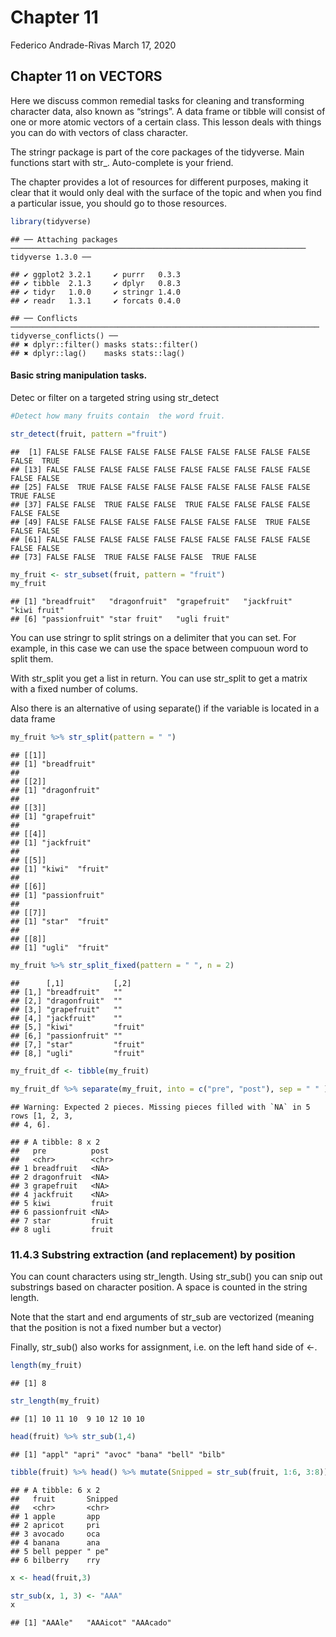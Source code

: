 Chapter 11
================
Federico Andrade-Rivas
March 17, 2020

Chapter 11 on VECTORS
---------------------

Here we discuss common remedial tasks for cleaning and transforming character data, also known as “strings”. A data frame or tibble will consist of one or more atomic vectors of a certain class. This lesson deals with things you can do with vectors of class character.

The stringr package is part of the core packages of the tidyverse. Main functions start with str\_. Auto-complete is your friend.

The chapter provides a lot of resources for different purposes, making it clear that it would only deal with the surface of the topic and when you find a particular issue, you should go to those resources.

``` r
library(tidyverse)
```

    ## ── Attaching packages ────────────────────────────────────────────────────────────────── tidyverse 1.3.0 ──

    ## ✔ ggplot2 3.2.1     ✔ purrr   0.3.3
    ## ✔ tibble  2.1.3     ✔ dplyr   0.8.3
    ## ✔ tidyr   1.0.0     ✔ stringr 1.4.0
    ## ✔ readr   1.3.1     ✔ forcats 0.4.0

    ## ── Conflicts ───────────────────────────────────────────────────────────────────── tidyverse_conflicts() ──
    ## ✖ dplyr::filter() masks stats::filter()
    ## ✖ dplyr::lag()    masks stats::lag()

#### Basic string manipulation tasks.

Detec or filter on a targeted string using str\_detect

``` r
#Detect how many fruits contain  the word fruit.

str_detect(fruit, pattern ="fruit")
```

    ##  [1] FALSE FALSE FALSE FALSE FALSE FALSE FALSE FALSE FALSE FALSE FALSE  TRUE
    ## [13] FALSE FALSE FALSE FALSE FALSE FALSE FALSE FALSE FALSE FALSE FALSE FALSE
    ## [25] FALSE  TRUE FALSE FALSE FALSE FALSE FALSE FALSE FALSE FALSE  TRUE FALSE
    ## [37] FALSE FALSE  TRUE FALSE FALSE  TRUE FALSE FALSE FALSE FALSE FALSE FALSE
    ## [49] FALSE FALSE FALSE FALSE FALSE FALSE FALSE FALSE  TRUE FALSE FALSE FALSE
    ## [61] FALSE FALSE FALSE FALSE FALSE FALSE FALSE FALSE FALSE FALSE FALSE FALSE
    ## [73] FALSE FALSE  TRUE FALSE FALSE FALSE  TRUE FALSE

``` r
my_fruit <- str_subset(fruit, pattern = "fruit")
my_fruit
```

    ## [1] "breadfruit"   "dragonfruit"  "grapefruit"   "jackfruit"    "kiwi fruit"  
    ## [6] "passionfruit" "star fruit"   "ugli fruit"

You can use stringr to split strings on a delimiter that you can set. For example, in this case we can use the space between compuoun word to split them.

With str\_split you get a list in return. You can use str\_split to get a matrix with a fixed number of colums.

Also there is an alternative of using separate() if the variable is located in a data frame

``` r
my_fruit %>% str_split(pattern = " ")
```

    ## [[1]]
    ## [1] "breadfruit"
    ## 
    ## [[2]]
    ## [1] "dragonfruit"
    ## 
    ## [[3]]
    ## [1] "grapefruit"
    ## 
    ## [[4]]
    ## [1] "jackfruit"
    ## 
    ## [[5]]
    ## [1] "kiwi"  "fruit"
    ## 
    ## [[6]]
    ## [1] "passionfruit"
    ## 
    ## [[7]]
    ## [1] "star"  "fruit"
    ## 
    ## [[8]]
    ## [1] "ugli"  "fruit"

``` r
my_fruit %>% str_split_fixed(pattern = " ", n = 2)
```

    ##      [,1]           [,2]   
    ## [1,] "breadfruit"   ""     
    ## [2,] "dragonfruit"  ""     
    ## [3,] "grapefruit"   ""     
    ## [4,] "jackfruit"    ""     
    ## [5,] "kiwi"         "fruit"
    ## [6,] "passionfruit" ""     
    ## [7,] "star"         "fruit"
    ## [8,] "ugli"         "fruit"

``` r
my_fruit_df <- tibble(my_fruit)

my_fruit_df %>% separate(my_fruit, into = c("pre", "post"), sep = " " )
```

    ## Warning: Expected 2 pieces. Missing pieces filled with `NA` in 5 rows [1, 2, 3,
    ## 4, 6].

    ## # A tibble: 8 x 2
    ##   pre          post 
    ##   <chr>        <chr>
    ## 1 breadfruit   <NA> 
    ## 2 dragonfruit  <NA> 
    ## 3 grapefruit   <NA> 
    ## 4 jackfruit    <NA> 
    ## 5 kiwi         fruit
    ## 6 passionfruit <NA> 
    ## 7 star         fruit
    ## 8 ugli         fruit

### 11.4.3 Substring extraction (and replacement) by position

You can count characters using str\_length. Using str\_sub() you can snip out substrings based on character position. A space is counted in the string length.

Note that the start and end arguments of str\_sub are vectorized (meaning that the position is not a fixed number but a vector)

Finally, str\_sub() also works for assignment, i.e. on the left hand side of &lt;-.

``` r
length(my_fruit)
```

    ## [1] 8

``` r
str_length(my_fruit)
```

    ## [1] 10 11 10  9 10 12 10 10

``` r
head(fruit) %>% str_sub(1,4)
```

    ## [1] "appl" "apri" "avoc" "bana" "bell" "bilb"

``` r
tibble(fruit) %>% head() %>% mutate(Snipped = str_sub(fruit, 1:6, 3:8))
```

    ## # A tibble: 6 x 2
    ##   fruit       Snipped
    ##   <chr>       <chr>  
    ## 1 apple       app    
    ## 2 apricot     pri    
    ## 3 avocado     oca    
    ## 4 banana      ana    
    ## 5 bell pepper " pe"  
    ## 6 bilberry    rry

``` r
x <- head(fruit,3)

str_sub(x, 1, 3) <- "AAA"
x
```

    ## [1] "AAAle"   "AAAicot" "AAAcado"
